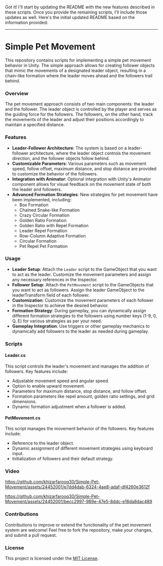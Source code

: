 Got it! I'll start by updating the README with the new features described in these scripts. Once you provide the remaining scripts, I'll include those updates as well. Here's the initial updated README based on the information provided:

---

# Simple Pet Movement

This repository contains scripts for implementing a simple pet movement behavior in Unity. The simple approach allows for creating follower objects that mimic the movements of a designated leader object, resulting in a chain-like formation where the leader moves ahead and the followers trail behind.

### Overview
The pet movement approach consists of two main components: the leader and the follower. The leader object is controlled by the player and serves as the guiding force for the followers. The followers, on the other hand, track the movements of the leader and adjust their positions accordingly to maintain a specified distance.

### Features
- **Leader-Follower Architecture**: The system is based on a leader-follower architecture, where the leader object controls the movement direction, and the follower objects follow behind.
- **Customizable Parameters**: Various parameters such as movement speed, follow offset, maximum distance, and stop distance are provided to customize the behavior of the followers.
- **Integration with Animator**: Optional integration with Unity's Animator component allows for visual feedback on the movement state of both the leader and followers.
- **Advanced Formation Strategies**: New strategies for pet movement have been implemented, including:
  - Box Formation
  - Chained Snake-like Formation
  - Crazy Circular Formation
  - Golden Ratio Formation
  - Golden Ratio with Repel Formation
  - Leader Repel Formation
  - Row-Column Adaptive Formation
  - Circular Formation
  - Pet Repel Pet Formation

### Usage
- **Leader Setup**: Attach the `Leader` script to the GameObject that you want to act as the leader. Customize the movement parameters and assign any necessary references in the Inspector.
- **Follower Setup**: Attach the `PetMovement` script to the GameObjects that you want to act as followers. Assign the leader GameObject to the leaderTransform field of each follower.
- **Customization**: Customize the movement parameters of each follower in the Inspector to achieve the desired behavior.
- **Formation Strategy**: During gameplay, you can dynamically assign different formation strategies to the followers using number keys (1-9, 0, Q, E) for various strategies as per your need.
- **Gameplay Integration**: Use triggers or other gameplay mechanics to dynamically add followers to the leader as needed during gameplay.

### Scripts

#### Leader.cs
This script controls the leader's movement and manages the addition of followers. Key features include:
- Adjustable movement speed and angular speed.
- Option to enable upward movement.
- Parameters for maximum distance, stop distance, and follow offset.
- Formation parameters like repel amount, golden ratio settings, and grid dimensions.
- Dynamic formation adjustment when a follower is added.

#### PetMovement.cs
This script manages the movement behavior of the followers. Key features include:
- Reference to the leader object.
- Dynamic assignment of different movement strategies using keyboard input.
- Initialization of followers and their default strategy.

### Video
https://github.com/khizarfarooq30/Simple-Pet-Movement/assets/24452001/e7dd4dab-6324-4ae8-adaf-df4260e3612f

https://github.com/khizarfarooq30/Simple-Pet-Movement/assets/24452001/becc2997-989e-47e5-8ddc-e18da8dac489

### Contributions
Contributions to improve or extend the functionality of the pet movement system are welcome! Feel free to fork the repository, make your changes, and submit a pull request.

### License
This project is licensed under the [MIT License](https://opensource.org/license/mit/).
